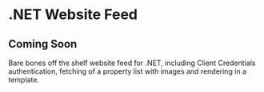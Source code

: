 # .NET Website Feed

## **Coming Soon**

Bare bones off the shelf website feed for .NET, including Client Credentials authentication, fetching of a property list with images and rendering in a template.
